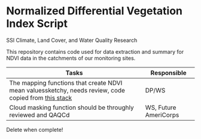 # Normalized Differential Vegetation Index Script
SSI Climate, Land Cover, and Water Quality Research

This repository contains code used for data extraction and summary for NDVI data in the catchments of our monitoring sites.

Tasks | Responsible
------- | --------
The mapping functions that create NDVI mean valuessketchy, needs review, code copied from [this stack](https://gis.stackexchange.com/questions/320821/getting-ndvi-data-only-for-march-from-2000-2003-using-google-earth-engine/320830) | DP/WS
Cloud masking function should be throughly reviewed and QAQCd | WS, Future AmeriCorps

Delete when complete!
